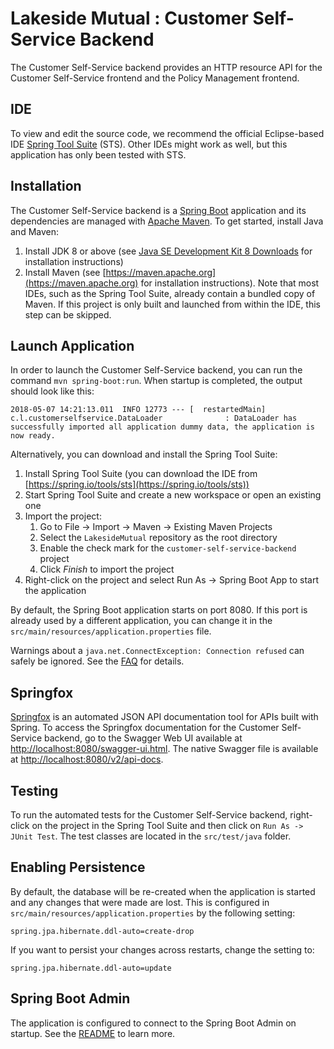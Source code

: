 # Lakeside Mutual : Customer Self-Service Backend

The Customer Self-Service backend provides an HTTP resource API for the Customer Self-Service frontend and the Policy Management frontend.

## IDE 

To view and edit the source code, we recommend the official Eclipse-based IDE [Spring Tool Suite](https://spring.io/tools/sts) (STS). Other IDEs might work as well, but this application has only been tested with STS.

## Installation

The Customer Self-Service backend is a [Spring Boot](https://projects.spring.io/spring-boot/) application and its dependencies are managed with [Apache Maven](https://maven.apache.org/). To get started, install Java and Maven:

1. Install JDK 8 or above (see [Java SE Development Kit 8 Downloads](http://www.oracle.com/technetwork/pt/java/javase/downloads/jdk8-downloads-2133151.html) for installation instructions)
2. Install Maven (see [https://maven.apache.org](https://maven.apache.org) for installation instructions). Note that most IDEs, such as the Spring Tool Suite, already contain a bundled copy of Maven. If this project is only built and launched from within the IDE, this step can be skipped.

## Launch Application

In order to launch the Customer Self-Service backend, you can run the command `mvn spring-boot:run`. When startup is completed, the output should look like this:

```
2018-05-07 14:21:13.011  INFO 12773 --- [  restartedMain] c.l.customerselfservice.DataLoader              : DataLoader has successfully imported all application dummy data, the application is now ready.
``` 

Alternatively, you can download and install the Spring Tool Suite: <!-- Above we say that we recommend STS as IDE, partial contradiction? -->

1. Install Spring Tool Suite (you can download the IDE from [https://spring.io/tools/sts](https://spring.io/tools/sts))
2. Start Spring Tool Suite and create a new workspace or open an existing one
3. Import the project:<br>
      1. Go to File -> Import -> Maven -> Existing Maven Projects
      2. Select the `LakesideMutual` repository as the root directory
      3. Enable the check mark for the `customer-self-service-backend` project
      4. Click *Finish* to import the project
4. Right-click on the project and select Run As -> Spring Boot App to start the application

By default, the Spring Boot application starts on port 8080. If this port is already used by a different application, you can change it in the 
`src/main/resources/application.properties` file.

Warnings about a `java.net.ConnectException: Connection refused` can safely be ignored. See the [FAQ](../FAQ.md#im-getting-a-connection-refused-connect-exception-on-startup) for details.

## Springfox
[Springfox](https://github.com/springfox/springfox) is an automated JSON API documentation tool for APIs built with Spring. To access the Springfox
documentation for the Customer Self-Service backend, go to the Swagger Web UI available at [http://localhost:8080/swagger-ui.html](http://localhost:8080/swagger-ui.html). The native Swagger file is available at [http://localhost:8080/v2/api-docs](http://localhost:8080/v2/api-docs).

## Testing
To run the automated tests for the Customer Self-Service backend, right-click on the project in the Spring Tool 
Suite and then click on `Run As -> JUnit Test`. The test classes are located in the `src/test/java` folder.

## Enabling Persistence
By default, the database will be re-created when the application is started and any changes that were made are lost. This is configured in `src/main/resources/application.properties` by the following setting:

```
spring.jpa.hibernate.ddl-auto=create-drop
```
If you want to persist your changes across restarts, change the setting to:
```
spring.jpa.hibernate.ddl-auto=update
```

## Spring Boot Admin
The application is configured to connect to the Spring Boot Admin on startup. See the [README](../spring-boot-admin/README.md#how-it-works) to learn more.